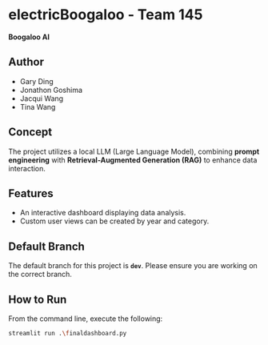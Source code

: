 # electricBoogaloo - Team 145  
**Boogaloo AI**  

## Author  
- Gary Ding  
- Jonathon Goshima  
- Jacqui Wang  
- Tina Wang  

## Concept  
The project utilizes a local LLM (Large Language Model), combining **prompt engineering** with **Retrieval-Augmented Generation (RAG)** to enhance data interaction.

## Features  
- An interactive dashboard displaying data analysis.  
- Custom user views can be created by year and category.

## Default Branch  
The default branch for this project is **`dev`**. Please ensure you are working on the correct branch.  

## How to Run  
From the command line, execute the following:  
```bash
streamlit run .\finaldashboard.py
